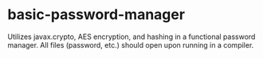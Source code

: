 # basic-password-manager
Utilizes javax.crypto, AES encryption, and hashing in a functional password manager. All files (password, etc.) should open upon running in a compiler.



